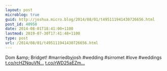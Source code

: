```yaml
---
layout: post
microblog: true
guid: http://joshua.micro.blog/2014/08/01/t495111941430726656.html
post_id: 40958
date: 2014-08-01T18:41:00+1100
lastmod: 2019-07-30T17:41:48+1100
type: post
url: /2014/08/01/t495111941430726656.html
---
```

Dom &amp;amp; Bridget! #marriedbyjosh #wedding #sirromet #love #weddings [t.co/rcHZNquVN...](http://t.co/rcHZNquVNS) [t.co/rWD25aEZm...](http://t.co/rWD25aEZmI)
